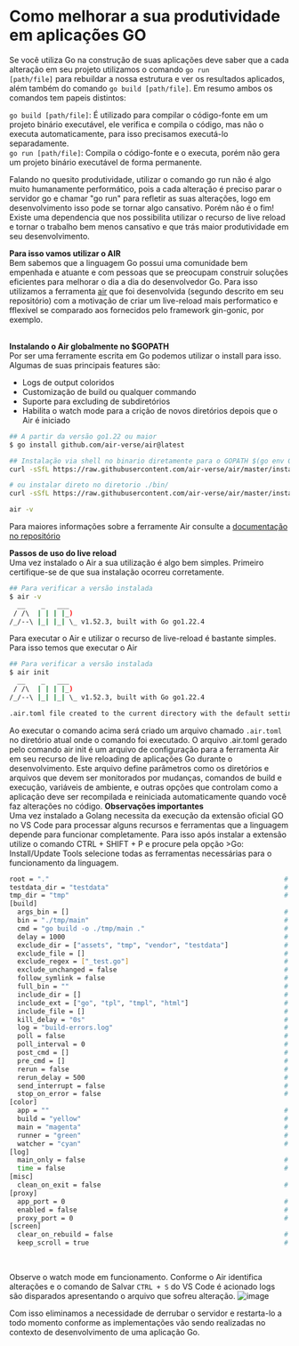 # Como melhorar a sua produtividade em aplicações GO
</hr>

Se você utiliza Go na construção de suas aplicações deve saber que a cada alteração em seu projeto utilizamos o comando <code>go run [path/file]</code> para rebuildar a nossa estrutura e ver os resultados aplicados, além também do comando <code>go build [path/file]</code>. Em resumo ambos os comandos tem papeis distintos:</br>

<code>go build [path/file]</code>: É utilizado para compilar o código-fonte em um projeto binário executável, ele verifica e compila o código, mas não o executa automaticamente, para isso precisamos executá-lo separadamente.</br>
<code>go run [path/file]</code>: Compila o código-fonte e o executa, porém não gera um projeto binário executável de forma permanente.</br>

Falando no quesito produtividade, utilizar o comando go run não é algo muito humanamente performático, pois a cada alteração é preciso parar o servidor go e chamar "go run" para refletir as suas alterações, logo em desenvolvimento isso pode se tornar algo cansativo. Porém não é o fim! Existe uma dependencia que nos possibilita utilizar o recurso de live reload e tornar o trabalho bem menos cansativo e que trás maior produtividade em seu desenvolvimento.</br>

<strong>Para isso vamos utilizar o AIR</strong></br>
Bem sabemos que a linguagem Go possui uma comunidade bem empenhada e atuante e com pessoas que se preocupam construir soluções eficientes para melhorar o dia a dia do desenvolvedor Go. Para isso utilizamos a ferramenta <a href="https://github.com/air-verse/air">air</a> que foi desenvolvida (segundo descrito em seu repositório) com a motivação de criar um live-reload mais performatico e fflexível se comparado aos fornecidos pelo framework gin-gonic, por exemplo.</br></br>

<strong>Instalando o Air globalmente no $GOPATH</strong></br>
Por ser uma ferramente escrita em Go podemos utilizar o install para isso.
Algumas de suas principais features são:
* Logs de output coloridos
* Customização de build ou qualquer commando
* Suporte para excluding de subdiretórios
* Habilita o watch mode para a crição de novos diretórios depois que o Air é iniciado

```bash
## A partir da versão go1.22 ou maior
$ go install github.com/air-verse/air@latest

## Instalação via shell no binario diretamente para o GOPATH $(go env GOPATH)/bin/air
curl -sSfL https://raw.githubusercontent.com/air-verse/air/master/install.sh | sh -s -- -b $(go env GOPATH)/bin

# ou instalar direto no diretorio ./bin/
curl -sSfL https://raw.githubusercontent.com/air-verse/air/master/install.sh | sh -s

air -v
```
Para maiores informações sobre a ferramente Air consulte a <a href="https://github.com/air-verse/air">documentação no repositório</a></br>

<strong>Passos de uso do live reload</strong></br>
Uma vez instalado o Air a sua utilização é algo bem simples. Primeiro certifique-se de que sua instalação ocorreu corretamente.
```bash
## Para verificar a versão instalada
$ air -v
  __    _   ___
 / /\  | | | |_)
/_/--\ |_| |_| \_ v1.52.3, built with Go go1.22.4
```
Para executar o Air e utilizar o recurso de live-reload é bastante simples. Para isso temos que executar o Air
```bash
## Para verificar a versão instalada
$ air init
  __    _   ___
 / /\  | | | |_)
/_/--\ |_| |_| \_ v1.52.3, built with Go go1.22.4

.air.toml file created to the current directory with the default settings
```
Ao executar o comando acima será criado um arquivo chamado <code>.air.toml</code> no diretório atual onde o comando foi executado.
O arquivo .air.toml gerado pelo comando air init é um arquivo de configuração para a ferramenta Air em seu recurso de live reloading de aplicações Go durante o desenvolvimento. Este arquivo define parâmetros como os diretórios e arquivos que devem ser monitorados por mudanças, comandos de build e execução, variáveis de ambiente, e outras opções que controlam como a aplicação deve ser recompilada e reiniciada automaticamente quando você faz alterações no código.
<strong>Observações importantes</strong></br>
Uma vez instalado a Golang necessita da execução da extensão oficial GO no VS Code para processar alguns recursos e ferramentas que a linguagem
depende para funcionar completamente. Para isso após instalar a extensão utilize o comando CTRL + SHIFT + P e procure pela opção >Go: Install/Update Tools
selecione todas as ferramentas necessárias para o funcionamento da linguagem.
```bash
root = "."                                                           # Diretório raiz do projeto
testdata_dir = "testdata"                                            # Diretório onde os dados de teste são armazenados
tmp_dir = "tmp"                                                      # Diretório temporário onde os arquivos compilados serão armazenados
[build]
  args_bin = []                                                      # Argumentos adicionais para o comando de build (geralmente vazio)
  bin = "./tmp/main"                                                 # Caminho do binário gerado após o build
  cmd = "go build -o ./tmp/main ."                                   # Comando para compilar o projeto
  delay = 1000                                                       # Tempo de espera em milissegundos entre detecção de mudanças e o rebuild
  exclude_dir = ["assets", "tmp", "vendor", "testdata"]              # Diretórios que serão ignorados durante a detecção de mudanças
  exclude_file = []                                                  # Arquivos específicos que serão ignorados durante a detecção de mudanças
  exclude_regex = ["_test.go"]                                       # Expressões regulares para ignorar certos arquivos (por exemplo, arquivos de teste)
  exclude_unchanged = false                                          # Se `true`, não recompila quando não houver mudanças no código
  follow_symlink = false                                             # Seguir links simbólicos durante a detecção de mudanças
  full_bin = ""                                                      # Caminho completo para o binário a ser executado (geralmente vazio)
  include_dir = []                                                   # Diretórios específicos a serem incluídos na detecção de mudanças
  include_ext = ["go", "tpl", "tmpl", "html"]                        # Extensões de arquivos a serem monitoradas por mudanças
  include_file = []                                                  # Arquivos específicos a serem monitorados por mudanças
  kill_delay = "0s"                                                  # Tempo para esperar antes de forçar o encerramento do processo antigo ao reiniciar
  log = "build-errors.log"                                           # Nome do arquivo de log de erros de build
  poll = false                                                       # Usar polling em vez de monitoramento de sistema de arquivos nativo (desabilitado por padrão)
  poll_interval = 0                                                  # Intervalo de polling em milissegundos, se o polling estiver habilitado
  post_cmd = []                                                      # Comandos a serem executados após o comando de build
  pre_cmd = []                                                       # Comandos a serem executados antes do comando de build
  rerun = false                                                      # Recompilar e reiniciar o processo quando um sinal for recebido
  rerun_delay = 500                                                  # Tempo de espera antes de recompilar ao receber um sinal
  send_interrupt = false                                             # Enviar um sinal de interrupção (SIGINT) ao invés de SIGTERM
  stop_on_error = false                                              # Parar o processo em caso de erro de build
[color]
  app = ""                                                           # Cor para o aplicativo em execução
  build = "yellow"                                                   # Cor para mensagens de build
  main = "magenta"                                                   # Cor para mensagens principais
  runner = "green"                                                   # Cor para o runner (executor)
  watcher = "cyan"                                                   # Cor para o watcher (monitor de mudanças)
[log]
  main_only = false                                                  # Mostrar apenas logs principais
  time = false                                                       # Incluir timestamp nos logs
[misc]
  clean_on_exit = false                                              # Limpar arquivos temporários ao sair
[proxy]
  app_port = 0                                                       # Porta do aplicativo ao usar um proxy reverso
  enabled = false                                                    # Habilitar proxy reverso
  proxy_port = 0                                                     # Porta do proxy reverso
[screen]
  clear_on_rebuild = false                                           # Limpar a tela ao reconstruir
  keep_scroll = true                                                 # Manter o scrollback no terminal
```
</br>

Observe o watch mode em funcionamento. Conforme o Air identifica alterações e o comando de Salvar <code>CTRL + S</code> do VS Code é acionado logs são disparados apresentando o arquivo que sofreu alteração.
![image](https://github.com/user-attachments/assets/94222416-6eab-4b84-852b-d800e3e4b21e)
</br>

Com isso eliminamos a necessidade de derrubar o servidor e restarta-lo a todo momento conforme as implementações vão sendo realizadas no contexto de desenvolvimento de uma aplicação Go.
 
